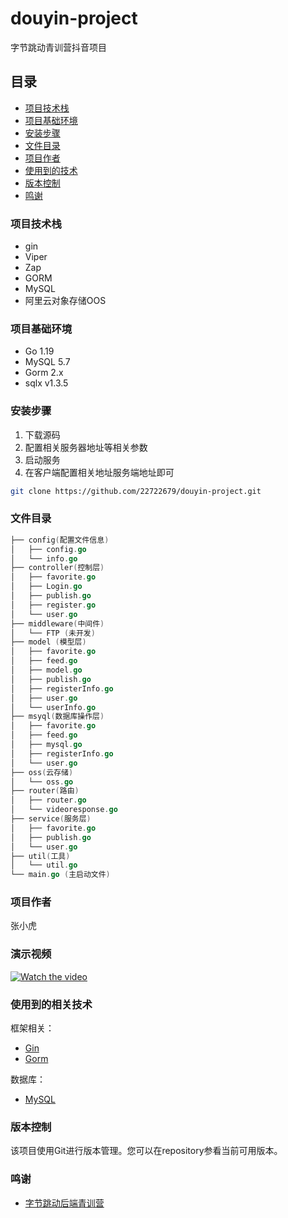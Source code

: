 # douyin-project
字节跳动青训营抖音项目

## 目录
- [项目技术栈](#项目技术栈)
- [项目基础环境](#项目基础环境)
- [安装步骤](#安装步骤)
- [文件目录](#文件目录)
- [项目作者](#项目作者)
- [使用到的技术](#使用到的技术)
- [版本控制](#版本控制)
- [鸣谢](#鸣谢)
### 项目技术栈

- gin
- Viper
- Zap
- GORM
- MySQL
- 阿里云对象存储OOS

### 项目基础环境
- Go 1.19
- MySQL 5.7
- Gorm 2.x
- sqlx v1.3.5

### 安装步骤
1. 下载源码
2. 配置相关服务器地址等相关参数
3. 启动服务
4. 在客户端配置相关地址服务端地址即可
```sh
git clone https://github.com/22722679/douyin-project.git
```
### 文件目录
```go
├── config(配置文件信息)
│   ├── config.go
│   └── info.go
├── controller(控制层)
│   ├── favorite.go
│   ├── Login.go
│   ├── publish.go
│   ├── register.go
│   └── user.go
├── middleware(中间件)
│   └── FTP (未开发)
├── model (模型层)
│   ├── favorite.go
│   ├── feed.go
│   ├── model.go
│   ├── publish.go
│   ├── registerInfo.go
│   ├── user.go
│   └── userInfo.go
├── msyql(数据库操作层)
│   ├── favorite.go
│   ├── feed.go
│   ├── mysql.go
│   ├── registerInfo.go
│   └── user.go
├── oss(云存储)
│   └── oss.go
├── router(路由)
│   ├── router.go
│   └── videoresponse.go
├── service(服务层)
│   ├── favorite.go
│   ├── publish.go
│   └── user.go
├── util(工具)
│   └── util.go
└── main.go (主启动文件)
```

### 项目作者
 张小虎
 
### 演示视频
[![Watch the video](https://p26-passport.byteacctimg.com/img/user-avatar/d8b890417b0c0dd09c0e1dad1f1ecd0e~120x120.awebp)]()

### 使用到的相关技术
框架相关：
- [Gin](https://gin-gonic.com/docs/)
- [Gorm](https://gorm.io/docs/)

数据库：
- [MySQL](https://dev.mysql.com/doc/)
### 版本控制

该项目使用Git进行版本管理。您可以在repository参看当前可用版本。

### 鸣谢

- [字节跳动后端青训营](https://youthcamp.bytedance.com/)
